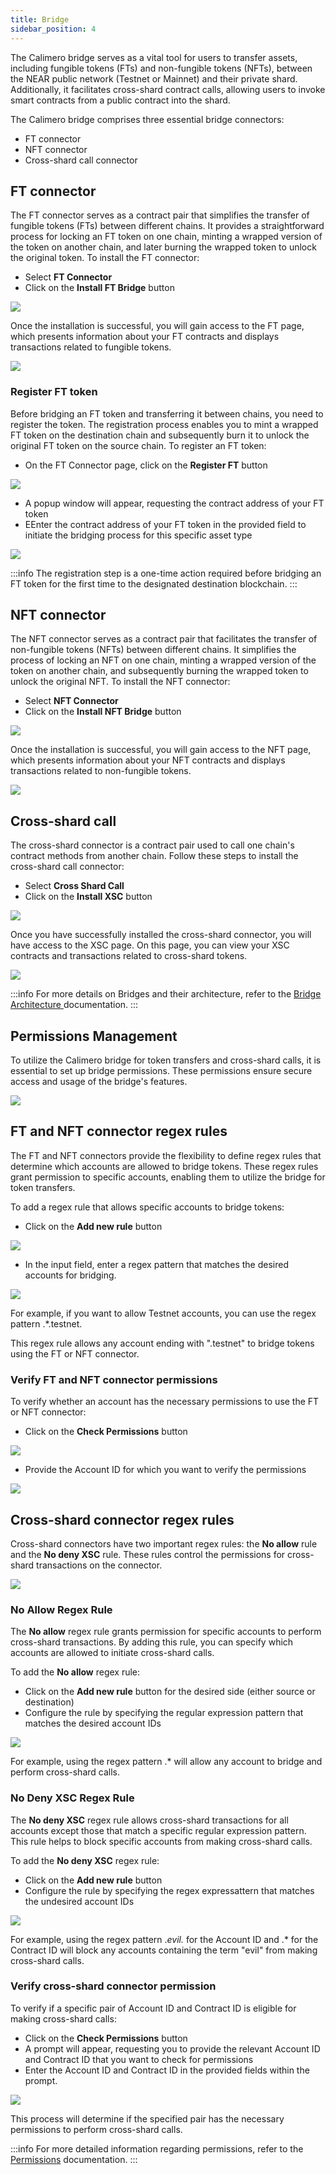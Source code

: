 ```yaml
---
title: Bridge
sidebar_position: 4
---
```


The Calimero bridge serves as a vital tool for users to transfer assets, including fungible tokens (FTs) and non-fungible tokens (NFTs), between the NEAR public network (Testnet or Mainnet) and their private shard. Additionally, it facilitates cross-shard contract calls, allowing users to invoke smart contracts from a public contract into the shard.

The Calimero bridge comprises three essential bridge connectors:

- FT connector
- NFT connector
- Cross-shard call connector

## FT connector

The FT connector serves as a contract pair that simplifies the transfer of fungible tokens (FTs) between different chains. It provides a straightforward process for locking an FT token on one chain, minting a wrapped version of the token on another chain, and later burning the wrapped token to unlock the original token. To install the FT connector:

- Select **FT Connector**
- Click on the **Install FT Bridge** button

![](../../static/img/ft-connectors.png)

Once the installation is successful, you will gain access to the FT page, which presents information about your FT contracts and displays transactions related to fungible tokens.

![](../../static/img/ft-connector-page.png)


### Register FT token

Before bridging an FT token and transferring it between chains, you need to register the token. The registration process enables you to mint a wrapped FT token on the destination chain and subsequently burn it to unlock the original FT token on the source chain. To register an FT token:

- On the FT Connector page, click on the **Register FT** button

![](../../static/img/register-ft.png)

- A popup window will appear, requesting the contract address of your FT token
- EEnter the contract address of your FT token in the provided field to initiate the bridging process for this specific asset type

![](../../static/img/ft_contract_address.png)

:::info
The registration step is a one-time action required before bridging an FT token for the first time to the designated destination blockchain.
:::

## NFT connector

The NFT connector serves as a contract pair that facilitates the transfer of non-fungible tokens (NFTs) between different chains. It simplifies the process of locking an NFT on one chain, minting a wrapped version of the token on another chain, and subsequently burning the wrapped token to unlock the original NFT. To install the NFT connector:

- Select **NFT Connector**
- Click on the **Install NFT Bridge** button

![](../../static/img/nft-connectors.png)

Once the installation is successful, you will gain access to the NFT page, which presents information about your NFT contracts and displays transactions related to non-fungible tokens.

![](../../static/img/nft-bridge-overview.png)

## Cross-shard call

The cross-shard connector is a contract pair used to call one chain's contract methods from another chain. Follow these steps to install the cross-shard call connector:

- Select **Cross Shard Call**
- Click on the **Install XSC** button

![](../../static/img/cross-shard.png)

Once you have successfully installed the cross-shard connector, you will have access to the XSC page. On this page, you can view your XSC contracts and transactions related to cross-shard tokens.

![](../../static/img/xsc-bridge-overview.png)

:::info
For more details on Bridges and their architecture, refer to the [Bridge Architecture ](https://docs.calimero.network/bridge/architecture) documentation.
:::

## Permissions Management

To utilize the Calimero bridge for token transfers and cross-shard calls, it is essential to set up bridge permissions. These permissions ensure secure access and usage of the bridge's features.

![](../../static/img/permissions-management.png)

## FT and NFT connector regex rules

The FT and NFT connectors provide the flexibility to define regex rules that determine which accounts are allowed to bridge tokens. These regex rules grant permission to specific accounts, enabling them to utilize the bridge for token transfers.

To add a regex rule that allows specific accounts to bridge tokens:

- Click on the **Add new rule** button

![](../../static/img/add-regex-ft-nft.png)

- In the input field, enter a regex pattern that matches the desired accounts for bridging. 

![](../../static/img/add-regex-rule.png)

For example, if you want to allow Testnet accounts, you can use the regex pattern .*\.testnet.

This regex rule allows any account ending with ".testnet" to bridge tokens using the FT or NFT connector.

### Verify FT and NFT connector permissions

To verify whether an account has the necessary permissions to use the FT or NFT connector:

- Click on the **Check Permissions** button 

![](../../static/img/check-permissions-nft-ft.png)

- Provide the Account ID for which you want to verify the permissions

![](../../static/img/check-permissions.png)

## Cross-shard connector regex rules

Cross-shard connectors have two important regex rules: the **No allow** rule and the **No deny XSC** rule. These rules control the permissions for cross-shard transactions on the connector.

![](../../static/img/no-allow-xsc.png)

### No Allow Regex Rule

The **No allow** regex rule grants permission for specific accounts to perform cross-shard transactions. By adding this rule, you can specify which accounts are allowed to initiate cross-shard calls.

To add the **No allow** regex rule:

- Click on the **Add new rule** button for the desired side (either source or destination)
- Configure the rule by specifying the regular expression pattern that matches the desired account IDs

![](../../static/img/xsc-regex-allow.png)

For example, using the regex pattern .* will allow any account to bridge and perform cross-shard calls.

### No Deny XSC Regex Rule

The **No deny XSC** regex rule allows cross-shard transactions for all accounts except those that match a specific regular expression pattern. This rule helps to block specific accounts from making cross-shard calls.

To add the **No deny XSC** regex rule:

- Click on the **Add new rule** button 
- Configure the rule by specifying the regex expressattern that matches the undesired account IDs

![](../../static/img/deny-rule.png)

For example, using the regex pattern .*evil.* for the Account ID and .* for the Contract ID will block any accounts containing the term "evil" from making cross-shard calls.

### Verify cross-shard connector permission

To verify if a specific pair of Account ID and Contract ID is eligible for making cross-shard calls:

- Click on the **Check Permissions** button
- A prompt will appear, requesting you to provide the relevant Account ID and Contract ID that you want to check for permissions
- Enter the Account ID and Contract ID in the provided fields within the prompt.

![](../../static/img/deny-permisson-rule.png)

This process will determine if the specified pair has the necessary permissions to perform cross-shard calls.

:::info
For more detailed information regarding permissions, refer to the [Permissions](/docs/bridge/bridging/2_permissions.mdx) documentation.
:::
